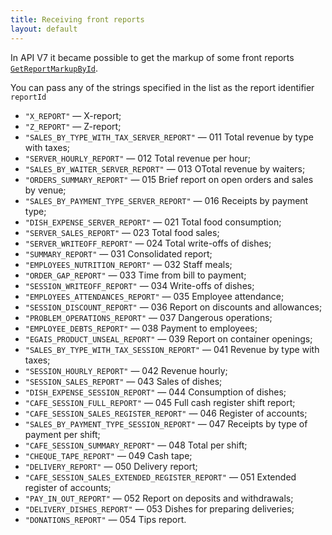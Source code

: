 ```yaml
---
title: Receiving front reports
layout: default
---
```


In API V7 it became possible to get the markup of some front reports
[`GetReportMarkupById`](https://syrve.github.io/front.api.sdk/v7/html/M_Resto_Front_Api_IOperationService_GetReportMarkupById.htm).

You can pass any of the strings specified in the list as the report identifier `reportId`

+ `"X_REPORT"` — X-report;
+ `"Z_REPORT"` — Z-report;
+ `"SALES_BY_TYPE_WITH_TAX_SERVER_REPORT"` — 011 Total revenue by type with taxes;
+ `"SERVER_HOURLY_REPORT"` — 012 Total revenue per hour;
+ `"SALES_BY_WAITER_SERVER_REPORT"` — 013 ОTotal revenue by waiters;
+ `"ORDERS_SUMMARY_REPORT"` — 015 Brief report on open orders and sales by venue;
+ `"SALES_BY_PAYMENT_TYPE_SERVER_REPORT"` — 016 Receipts by payment type;
+ `"DISH_EXPENSE_SERVER_REPORT"` — 021 Total food consumption;
+ `"SERVER_SALES_REPORT"` — 023 Total food sales;
+ `"SERVER_WRITEOFF_REPORT"` — 024 Total write-offs of dishes;
+ `"SUMMARY_REPORT"` — 031 Consolidated report;
+ `"EMPLOYEES_NUTRITION_REPORT"` — 032 Staff meals;
+ `"ORDER_GAP_REPORT"` — 033 Time from bill to payment;
+ `"SESSION_WRITEOFF_REPORT"` — 034 Write-offs of dishes;
+ `"EMPLOYEES_ATTENDANCES_REPORT"` — 035 Employee attendance;
+ `"SESSION_DISCOUNT_REPORT"` — 036 Report on discounts and allowances;
+ `"PROBLEM_OPERATIONS_REPORT"` — 037 Dangerous operations;
+ `"EMPLOYEE_DEBTS_REPORT"` — 038 Payment to employees;
+ `"EGAIS_PRODUCT_UNSEAL_REPORT"` — 039 Report on container openings;
+ `"SALES_BY_TYPE_WITH_TAX_SESSION_REPORT"` — 041 Revenue by type with taxes;
+ `"SESSION_HOURLY_REPORT"` — 042 Revenue hourly;
+ `"SESSION_SALES_REPORT"` — 043 Sales of dishes;
+ `"DISH_EXPENSE_SESSION_REPORT"` — 044 Consumption of dishes;
+ `"CAFE_SESSION_FULL_REPORT"` — 045 Full cash register shift report;
+ `"CAFE_SESSION_SALES_REGISTER_REPORT"` — 046 Register of accounts;
+ `"SALES_BY_PAYMENT_TYPE_SESSION_REPORT"` — 047 Receipts by type of payment per shift;
+ `"CAFE_SESSION_SUMMARY_REPORT"` — 048 Total per shift;
+ `"CHEQUE_TAPE_REPORT"` — 049 Cash tape;
+ `"DELIVERY_REPORT"` — 050 Delivery report;
+ `"CAFE_SESSION_SALES_EXTENDED_REGISTER_REPORT"` — 051 Extended register of accounts;
+ `"PAY_IN_OUT_REPORT"` — 052 Report on deposits and withdrawals;
+ `"DELIVERY_DISHES_REPORT"` — 053 Dishes for preparing deliveries;
+ `"DONATIONS_REPORT"` — 054 Tips report.